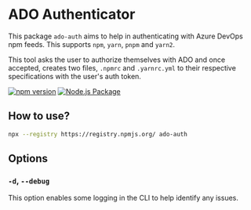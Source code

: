# ADO Authenticator

This package `ado-auth` aims to help in authenticating with Azure DevOps npm feeds. This supports `npm`, `yarn`, `pnpm` and `yarn2`.

This tool asks the user to authorize themselves with ADO and once accepted, creates two files, `.npmrc` and `.yarnrc.yml` to their respective specifications with the user's auth token.

[![npm version](https://badge.fury.io/js/ado-auth.svg)](https://badge.fury.io/js/ado-auth) [![Node.js Package](https://github.com/sushruth/ado-auth-cli/actions/workflows/npm-publish.yml/badge.svg)](https://github.com/sushruth/ado-auth-cli/actions/workflows/npm-publish.yml)

## How to use?

```sh
npx --registry https://registry.npmjs.org/ ado-auth
```

## Options

### `-d`, `--debug`

This option enables some logging in the CLI to help identify any issues.

